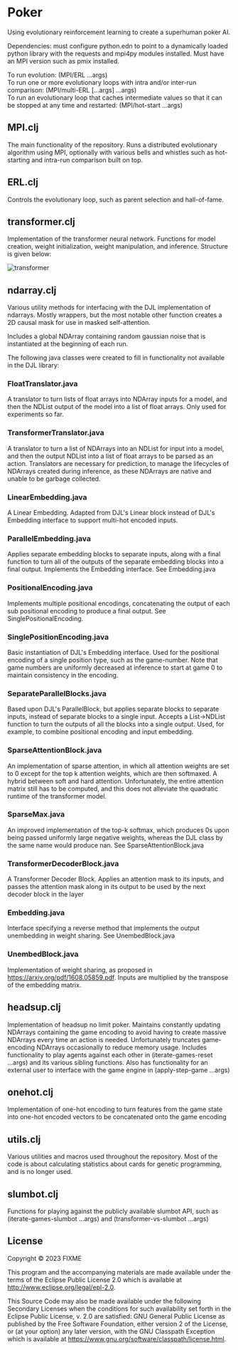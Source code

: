 # Poker

Using evolutionary reinforcement learning to create a superhuman poker AI.

Dependencies: must configure python.edn to point to a dynamically loaded python library with the requests and mpi4py modules installed. Must have an MPI version such as pmix installed.

To run evolution: (MPI/ERL ...args)\
To run one or more evolutionary loops with intra and/or inter-run comparison: (MPI/multi-ERL \[...args\] ...args)\
To run an evolutionary loop that caches intermediate values so that it can be stopped at any time and restarted: (MPI/hot-start ...args)

## MPI.clj
The main functionality of the repository. Runs a distributed evolutionary algorithm using MPI, optionally with various bells and whistles such as hot-starting and intra-run comparison built on top. 

## ERL.clj

Controls the evolutionary loop, such as parent selection and hall-of-fame.

## transformer.clj

Implementation of the transformer neural network. Functions for model creation, weight initialization, weight manipulation, and inference. Structure is given below:

![transformer](https://github.com/andrewni420/Evolutionary-Computation/assets/77020120/db990235-f6b1-461a-9597-181269159aa6)

## ndarray.clj

Various utility methods for interfacing with the DJL implementation of ndarrays. Mostly wrappers, but the most notable other function creates a 2D causal mask for use in masked self-attention.  

Includes a global NDArray containing random gaussian noise that is instantiated at the beginning of each run.

The following java classes were created to fill in functionality not available in the DJL library:


### FloatTranslator.java
A translator to turn lists of float arrays into NDArray inputs for a model, and then the NDList output of the model into a list of float arrays. Only used for experiments so far.

### TransformerTranslator.java
A translator to turn a list of NDArrays into an NDList for input into a model, and then the output NDList into a list of float arrays to be parsed as an action. Translators are necessary for prediction, to manage the lifecycles of NDArrays created during inference, as these NDArrays are native and unable to be garbage collected.

### LinearEmbedding.java
A Linear Embedding. Adapted from DJL's Linear block instead of DJL's Embedding interface to support multi-hot encoded inputs.

### ParallelEmbedding.java
Applies separate embedding blocks to separate inputs, along with a final function to turn all of the outputs of the separate embedding blocks into a final output. Implements the Embedding interface. See Embedding.java

### PositionalEncoding.java
Implements multiple positional encodings, concatenating the output of each sub positional encoding to produce a final output. See SinglePositionalEncoding.

### SinglePositionEncoding.java
Basic instantiation of DJL's Embedding interface. Used for the positional encoding of a single position type, such as the game-number. Note that game numbers are uniformly decreased at inference to start at game 0 to maintain consistency in the encoding.

### SeparateParallelBlocks.java
Based upon DJL's ParallelBlock, but applies separate blocks to separate inputs, instead of separate blocks to a single input. Accepts a List<NDList>->NDList function to turn the outputs of all the blocks into a single output. Used, for example, to combine positional encoding and input embedding.

### SparseAttentionBlock.java
An implementation of sparse attention, in which all attention weights are set to 0 except for the top k attention weights, which are then softmaxed. A hybrid between soft and hard attention. Unfortunately, the entire attention matrix still has to be computed, and this does not alleviate the quadratic runtime of the transformer model.
### SparseMax.java
An improved implementation of the top-k softmax, which produces 0s upon being passed uniformly large negative weights, whereas the DJL class by the same name would produce nan. See SparseAttentionBlock.java
### TransformerDecoderBlock.java
A Transformer Decoder Block. Applies an attention mask to its inputs, and passes the attention mask along in its output to be used by the next decoder block in the layer
### Embedding.java
Interface specifying a reverse method that implements the output unembedding in weight sharing. See UnembedBlock.java
  
### UnembedBlock.java
Implementation of weight sharing, as proposed in https://arxiv.org/pdf/1608.05859.pdf. Inputs are multiplied by the transpose of the embedding matrix. 

## headsup.clj

Implementation of headsup no limit poker. Maintains constantly updating NDArrays containing the game encoding to avoid having to create massive NDArrays every time an action is needed. Unfortunately truncates game-encoding NDArrays occasionally to reduce memory usage. Includes functionality to play agents against each other in (iterate-games-reset ...args) and its various sibling functions. Also has functionality for an external user to interface with the game engine in (apply-step-game ...args)

## onehot.clj

Implementation of one-hot encoding to turn features from the game state into one-hot encoded vectors to be concatenated onto the game encoding

## utils.clj

Various utilities and macros used throughout the repository. Most of the code is about calculating statistics about cards for genetic programming, and is no longer used.

## slumbot.clj

Functions for playing against the publicly available slumbot API, such as (iterate-games-slumbot ...args) and (transformer-vs-slumbot ...args)

## License

Copyright © 2023 FIXME

This program and the accompanying materials are made available under the
terms of the Eclipse Public License 2.0 which is available at
http://www.eclipse.org/legal/epl-2.0.

This Source Code may also be made available under the following Secondary
Licenses when the conditions for such availability set forth in the Eclipse
Public License, v. 2.0 are satisfied: GNU General Public License as published by
the Free Software Foundation, either version 2 of the License, or (at your
option) any later version, with the GNU Classpath Exception which is available
at https://www.gnu.org/software/classpath/license.html.
